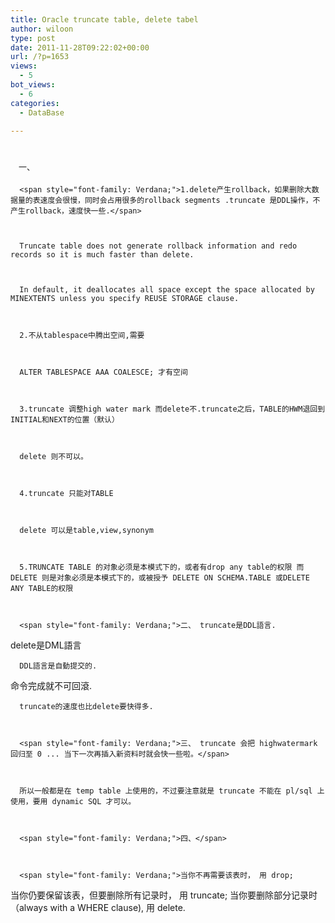 ```yaml
---
title: Oracle truncate table, delete tabel
author: wiloon
type: post
date: 2011-11-28T09:22:02+00:00
url: /?p=1653
views:
  - 5
bot_views:
  - 6
categories:
  - DataBase

---
```

# <span class="Apple-style-span" style="font-family: Verdana; font-size: 13px; font-weight: normal;">　一、</span>


  <div id="cnblogs_post_body">
    
      <span style="font-family: Verdana;">1.delete产生rollback，如果删除大数据量的表速度会很慢，同时会占用很多的rollback segments .truncate 是DDL操作，不产生rollback，速度快一些.</span>
    
    
    
      Truncate table does not generate rollback information and redo records so it is much faster than delete.
    
    
    
      In default, it deallocates all space except the space allocated by MINEXTENTS unless you specify REUSE STORAGE clause.
    
    
    
      2.不从tablespace中腾出空间,需要
    
    
    
      ALTER TABLESPACE AAA COALESCE; 才有空间
    
    
    
      3.truncate 调整high water mark 而delete不.truncate之后，TABLE的HWM退回到 INITIAL和NEXT的位置（默认）
    
    
    
      delete 则不可以。
    
    
    
      4.truncate 只能对TABLE
    
    
    
      delete 可以是table,view,synonym
    
    
    
      5.TRUNCATE TABLE 的对象必须是本模式下的，或者有drop any table的权限 而 DELETE 则是对象必须是本模式下的，或被授予 DELETE ON SCHEMA.TABLE 或DELETE ANY TABLE的权限
    
    
    
      <span style="font-family: Verdana;">二、 truncate是DDL語言.
 delete是DML語言</span>
    
    
    
      DDL語言是自動提交的.
 命令完成就不可回滾.
    
    
    
      truncate的速度也比delete要快得多.
    
    
    
      <span style="font-family: Verdana;">三、 truncate 会把 highwatermark 回归至 0 ... 当下一次再插入新资料时就会快一些啦。</span>
    
    
    
      所以一般都是在 temp table 上使用的，不过要注意就是 truncate 不能在 pl/sql 上使用，要用 dynamic SQL 才可以。
    
    
    
      <span style="font-family: Verdana;">四、</span>
    
    
    
      <span style="font-family: Verdana;">当你不再需要该表时， 用 drop;
 当你仍要保留该表，但要删除所有记录时， 用 truncate;
 当你要删除部分记录时（always with a WHERE clause), 用 delete.</span>
    
  

